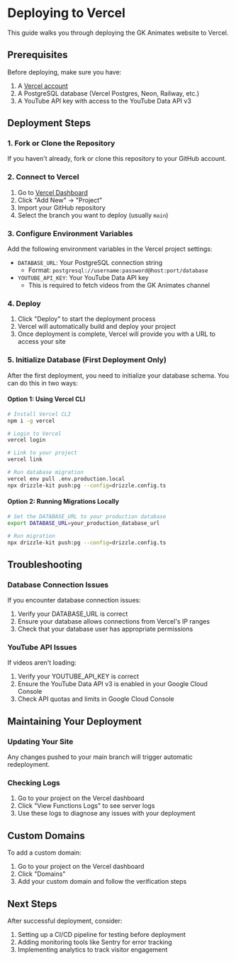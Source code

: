 # Deploying to Vercel

This guide walks you through deploying the GK Animates website to Vercel.

## Prerequisites

Before deploying, make sure you have:

1. A [Vercel account](https://vercel.com/signup)
2. A PostgreSQL database (Vercel Postgres, Neon, Railway, etc.)
3. A YouTube API key with access to the YouTube Data API v3

## Deployment Steps

### 1. Fork or Clone the Repository

If you haven't already, fork or clone this repository to your GitHub account.

### 2. Connect to Vercel

1. Go to [Vercel Dashboard](https://vercel.com/dashboard)
2. Click "Add New" → "Project"
3. Import your GitHub repository
4. Select the branch you want to deploy (usually `main`)

### 3. Configure Environment Variables

Add the following environment variables in the Vercel project settings:

- `DATABASE_URL`: Your PostgreSQL connection string
  - Format: `postgresql://username:password@host:port/database`
- `YOUTUBE_API_KEY`: Your YouTube Data API key
  - This is required to fetch videos from the GK Animates channel

### 4. Deploy

1. Click "Deploy" to start the deployment process
2. Vercel will automatically build and deploy your project
3. Once deployment is complete, Vercel will provide you with a URL to access your site

### 5. Initialize Database (First Deployment Only)

After the first deployment, you need to initialize your database schema. You can do this in two ways:

#### Option 1: Using Vercel CLI

```bash
# Install Vercel CLI
npm i -g vercel

# Login to Vercel
vercel login

# Link to your project
vercel link

# Run database migration
vercel env pull .env.production.local
npx drizzle-kit push:pg --config=drizzle.config.ts
```

#### Option 2: Running Migrations Locally

```bash
# Set the DATABASE_URL to your production database
export DATABASE_URL=your_production_database_url

# Run migration
npx drizzle-kit push:pg --config=drizzle.config.ts
```

## Troubleshooting

### Database Connection Issues

If you encounter database connection issues:

1. Verify your DATABASE_URL is correct
2. Ensure your database allows connections from Vercel's IP ranges
3. Check that your database user has appropriate permissions

### YouTube API Issues

If videos aren't loading:

1. Verify your YOUTUBE_API_KEY is correct
2. Ensure the YouTube Data API v3 is enabled in your Google Cloud Console
3. Check API quotas and limits in Google Cloud Console

## Maintaining Your Deployment

### Updating Your Site

Any changes pushed to your main branch will trigger automatic redeployment.

### Checking Logs

1. Go to your project on the Vercel dashboard
2. Click "View Functions Logs" to see server logs
3. Use these logs to diagnose any issues with your deployment

## Custom Domains

To add a custom domain:

1. Go to your project on the Vercel dashboard
2. Click "Domains"
3. Add your custom domain and follow the verification steps

## Next Steps

After successful deployment, consider:

1. Setting up a CI/CD pipeline for testing before deployment
2. Adding monitoring tools like Sentry for error tracking
3. Implementing analytics to track visitor engagement